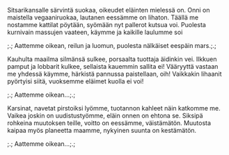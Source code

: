 Sitsarikansalle särvintä suokaa,
oikeudet eläinten mielessä on.
Onni on maistella vegaaniruokaa,
lautanen eessämme on lihaton.
Täällä me nostamme kattilat pöytään,
syömään nyt pallerot kutsua voi.
Puolesta kurnivain massujen vaateen,
käymme ja kaikille laulumme soi

;.; Aattemme oikean, reilun ja luomun,
puolesta nälkäiset eespäin mars.;.;

Kauhulta maailma silmänsä sulkee,
porsaalta tuottaja äidinkin vei.
Ilkkuen pamput ja lobbarit kulkee,
sellaista kauemmin sallita ei!
Vääryyttä vastaan me yhdessä käymme,
härkistä pannussa paistellaan, oih!
Vaikkakin lihaanit pyörtyisi siitä,
vuoksemme eläimet kuolla ei voi!

;.; Aattemme oikean…;.;

Karsinat, navetat pirstoiksi lyömme,
tuotannon kahleet näin katkomme me.
Vaikea joskin on uudistustyömme,
eläin onnen on ehtona se.
Siksipä rohkeina muutoksen teille,
voitto on eessämme, väistämätön.
Muutosta kaipaa myös planeetta maamme,
nykyinen suunta on kestämätön.

;.; Aattemme oikean…;.;
